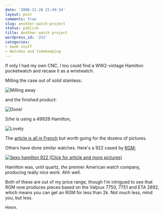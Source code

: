 ```yaml
---
date: '2006-11-28 21:49:34'
layout: post
comments: true
slug: another-watch-project
status: publish
title: Another watch project
wordpress_id: '252'
categories:
- Geek stuff
- Watches and timekeeping
---
```


If only I had my own CNC, I too could find a WW2-vintage Hamilton pocketwatch and recase it as a wristwatch.

Milling the case out of solid stainless:

![Milling away](http://www.phfactor.net/pics/watches/4992-machining.jpg)


and the finished product:

![Done!](http://www.phfactor.net/pics/watches/4992-finished.jpg)


S/he is using a 4992B Hamilton, 


![Lovely](http://www.phfactor.net/pics/watches/4992-back.jpg)


The [article is all in French](http://f24.parsimony.net/forum57818/messages/224595.htm) but worth going for the dozens of pictures.

Others have done similar watches. Here's a 922 cased by [RGM:](http://www.rgmwatches.com/index.html)


[
![Sexy hamilton 922](http://www.phfactor.net/pics/watches/rgm-hamilton-back.jpg)
(Click for article and more pictures)](http://ninanet.net/watches/others11/Mediums/mmurphy.html)

Hamilton was, until quartz, _the_ premier American watch company, producing really nice work. Ahh well.

Both of these are out of my price range, though I'm intrigued to see that RGM now produces pieces based on the Valjoux 7750, 7751 and ETA 2892, which means you can get an RGM for less than 2k. Not _much_ less, mind you, but less.

Hmm.
